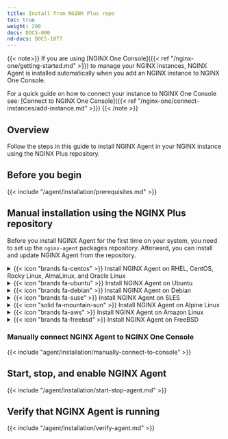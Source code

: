 ```yaml
---
title: Install from NGINX Plus repo
toc: true
weight: 200
docs: DOCS-000
nd-docs: DOCS-1877
---
```


{{< note>}}
If you are using [NGINX One Console]({{< ref "/nginx-one/getting-started.md" >}})
to manage your NGINX instances, NGINX Agent is installed automatically when you
add an NGINX instance to NGINX One Console.

For a quick guide on how to connect your instance to NGINX One Console see: [Connect to NGINX One Console]({{< ref "/nginx-one/connect-instances/add-instance.md" >}})
{{< /note >}}

## Overview

Follow the steps in this guide to install NGINX Agent in your NGINX instance using
the NGINX Plus repository.

## Before you begin

{{< include "/agent/installation/prerequisites.md" >}}

## Manual installation using the NGINX Plus repository

Before you install NGINX Agent for the first time on your system, you need to
set up the `nginx-agent` packages repository. Afterward, you can install and update
NGINX Agent from the repository.


<details>
<summary>{{< icon "brands fa-centos" >}} Install NGINX Agent on RHEL, CentOS, Rocky Linux, AlmaLinux, and Oracle Linux</summary>

### Install NGINX Agent on RHEL, CentOS, Rocky Linux, AlmaLinux, and Oracle Linux<a name="install-nginx-agent-on-rhel-centos-rocky-linux-almalinux-and-oracle-linux-plus"></a>

{{< include "/agent/installation/plus/plus-rhel.md" >}}

</details>

<details>
<summary>{{< icon "brands fa-ubuntu" >}} Install NGINX Agent on Ubuntu</summary>

### Install NGINX Agent on Ubuntu<a name="install-nginx-agent-on-ubuntu-plus"></a>

{{< include "/agent/installation/plus/plus-ubuntu.md" >}}

</details>

<details>
<summary>{{< icon "brands fa-debian" >}} Install NGINX Agent on Debian</summary>

### Install NGINX Agent on Debian<a name="install-nginx-agent-on-debian-plus"></a>

{{< include "/agent/installation/plus/plus-debian.md" >}}

</details>

<details>
<summary>{{< icon "brands fa-suse" >}} Install NGINX Agent on SLES</summary>

### Install NGINX Agent on SLES<a name="install-nginx-agent-on-sles-plus"></a>

{{< include "/agent/installation/plus/plus-sles.md" >}}

</details>

<details>
<summary>{{< icon "solid fa-mountain-sun" >}} Install NGINX Agent on Alpine Linux</summary>

### Install NGINX Agent on Alpine Linux<a name="install-nginx-agent-on-alpine-linux-plus"></a>

{{< include "/agent/installation/plus/plus-alpine.md" >}}

</details>
<details>
<summary>{{< icon "brands fa-aws" >}} Install NGINX Agent on Amazon Linux</summary>

### Install NGINX Agent on Amazon Linux<a name="install-nginx-agent-on-amazon-linux-plus"></a>

{{< include "/agent/installation/plus/plus-amazon-linux.md" >}}

</details>

<details>
<summary>{{< icon "brands fa-freebsd" >}} Install NGINX Agent on FreeBSD</summary>

### Install NGINX Agent on FreeBSD<a name="install-nginx-agent-on-freebsd-plus"></a>

{{< include "/agent/installation/plus/plus-freebsd.md" >}}

</details>

### Manually connect NGINX Agent to NGINX One Console

{{< include "agent/installation/manually-connect-to-console" >}}

## Start, stop, and enable NGINX Agent

{{< include "/agent/installation/start-stop-agent.md" >}}

## Verify that NGINX Agent is running

{{< include "/agent/installation/verify-agent.md" >}}

